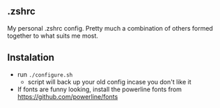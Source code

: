 ## .zshrc
My personal .zshrc config. Pretty much a combination of others formed together to what suits me most.

## Instalation
- run `./configure.sh`
    - script will back up your old config incase you don't like it
- If fonts are funny looking, install the powerline fonts from https://github.com/powerline/fonts
